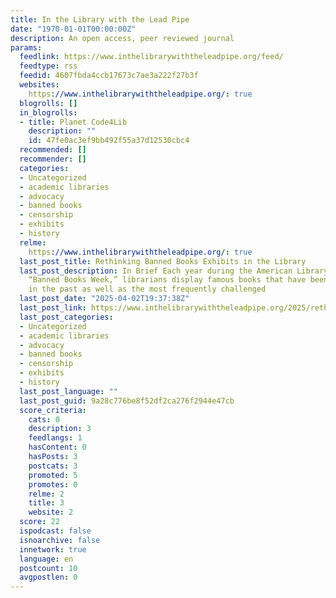 ```yaml
---
title: In the Library with the Lead Pipe
date: "1970-01-01T00:00:00Z"
description: An open access, peer reviewed journal
params:
  feedlink: https://www.inthelibrarywiththeleadpipe.org/feed/
  feedtype: rss
  feedid: 4607fbda4ccb17673c7ae3a222f27b3f
  websites:
    https://www.inthelibrarywiththeleadpipe.org/: true
  blogrolls: []
  in_blogrolls:
  - title: Planet Code4Lib
    description: ""
    id: 47fe0ac3ef9bb492f55a37d12530cbc4
  recommended: []
  recommender: []
  categories:
  - Uncategorized
  - academic libraries
  - advocacy
  - banned books
  - censorship
  - exhibits
  - history
  relme:
    https://www.inthelibrarywiththeleadpipe.org/: true
  last_post_title: Rethinking Banned Books Exhibits in the Library
  last_post_description: In Brief Each year during the American Library Association’s
    “Banned Books Week,” librarians display famous books that have been challenged
    in the past as well as the most frequently challenged
  last_post_date: "2025-04-02T19:37:38Z"
  last_post_link: https://www.inthelibrarywiththeleadpipe.org/2025/rethinking-banned-books-exhibits/
  last_post_categories:
  - Uncategorized
  - academic libraries
  - advocacy
  - banned books
  - censorship
  - exhibits
  - history
  last_post_language: ""
  last_post_guid: 9a28c776be8f52df2ca276f2944e47cb
  score_criteria:
    cats: 0
    description: 3
    feedlangs: 1
    hasContent: 0
    hasPosts: 3
    postcats: 3
    promoted: 5
    promotes: 0
    relme: 2
    title: 3
    website: 2
  score: 22
  ispodcast: false
  isnoarchive: false
  innetwork: true
  language: en
  postcount: 10
  avgpostlen: 0
---
```

